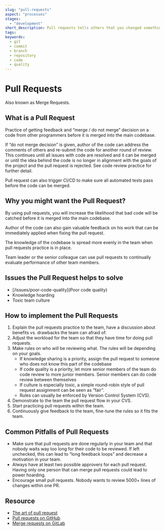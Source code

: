 ```yaml
---
slug: "pull-requests"
aspect: "processes"
stages:
  - "development"
short_description: Pull requests tells others that you changed something in code and pushed to a branch in a git repository. Then other members may review and discuss the changes before they are merged into the master branch.
tags:
keywords:
  - git
  - commit
  - branch
  - repository
  - code
  - quality
---
```


# Pull Requests

Also known as Merge Requests.

## What is a Pull Request

Practice of getting feedback and “merge / do not merge” decision on a code from other programmers before it is merged into the main codebase.

If “do not merge decision” is given, author of the code can address the comments of others and re-submit the code for another round of review. This continues until all issues with code are resolved and it can be merged or until the idea behind the code is no longer in alignment with the goals of the project and the pull request is rejected. See code review practice for further detail.

Pull request can also trigger CI/CD to make sure all automated tests pass before the code can be merged.

## Why you might want the Pull Request?

By using pull requests, you will increase the likelihood that bad code will be catched before it is merged into the main codebase.

Author of the code can also gain valuable feedback on his work that can be immediately applied when fixing the pull request.

The knowledge of the codebase is spread more evenly in the team when pull requests practice is in place.

Team leader or the senior colleague can use pull requests to continually evaluate performance of other team members.

## Issues the Pull Request helps to solve

- [/issues/poor-code-quality](Poor code quality)
- Knowledge hoarding
- Toxic team culture

## How to implement the Pull Requests

1. Explain the pull requests practice to the team, have a discussion about benefits vs. drawbacks the team can afraid of.
2. Adjust the workload for the team so that they have time for doing pull requests.
3. Make rules on who will be reviewing what. The rules will be depending on your goals.
   - If knowledge sharing is a priority, assign the pull request to someone who does not know this part of the codebase
   - If code quality is a priority, let more senior members of the team do code review to more junior members. Senior members can do code review between themselves
   - If culture is especially toxic, a simple round-robin style of pull request assignment can be seen as “fair”.
   - Rules can usually be enforced by Version Control System (CVS).
4. Demonstrate to the team the pull request flow in your CVS.
5. Start practicing pull requests within the team.
6. Continuously give feedback to the team, fine-tune the rules so it fits the team.

## Common Pitfalls of Pull Requests

- Make sure that pull requests are done regularly in your team and that nobody waits way too long for their code to be reviewed. If left unchecked, this can lead to “long feedback loops” and decrease a motivation in your team.
- Always have at least two possible approvers for each pull request. Having only one person that can merge pull requests could lead to power hoarding.
- Encourage small pull requests. Nobody wants to review 5000+ lines of changes within one PR.

## Resource

- [The art of pull request](https://hackernoon.com/the-art-of-pull-requests-6f0f099850f9)
- [Pull requests on GitHub](https://help.github.com/articles/about-pull-requests/)
- [Merge requests on GitLab](https://docs.gitlab.com/ee/user/project/merge_requests/)
